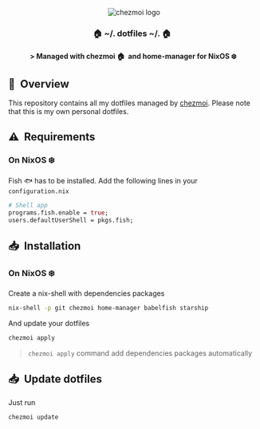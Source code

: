 <div align="center">

![chezmoi logo](https://raw.githubusercontent.com/twpayne/chezmoi/master/assets/images/logo_blue_256.svg)
### :house: ~/. dotfiles ~/. :house: &nbsp;

#### \> Managed with chezmoi :house:&nbsp; and home-manager for NixOS :snowflake:&nbsp;

</div>

## :book:&nbsp; Overview

This repository contains all my dotfiles managed by [chezmoi](https://github.com/twpayne/chezmoi).
Please note that this is my own personal dotfiles.

## :warning:&nbsp; Requirements

### On NixOS :snowflake:&nbsp;

Fish :fish: has to be installed. Add the following lines in your `configuration.nix`

```nix
# Shell app
programs.fish.enable = true;
users.defaultUserShell = pkgs.fish;
```

## :inbox_tray:&nbsp; Installation

### On NixOS :snowflake:&nbsp;

Create a nix-shell with dependencies packages
```sh
nix-shell -p git chezmoi home-manager babelfish starship
```

And update your dotfiles
```sh
chezmoi apply
```

> `chezmoi apply` command add dependencies packages automatically

## :inbox_tray:&nbsp; Update dotfiles

Just run
```
chezmoi update
```
